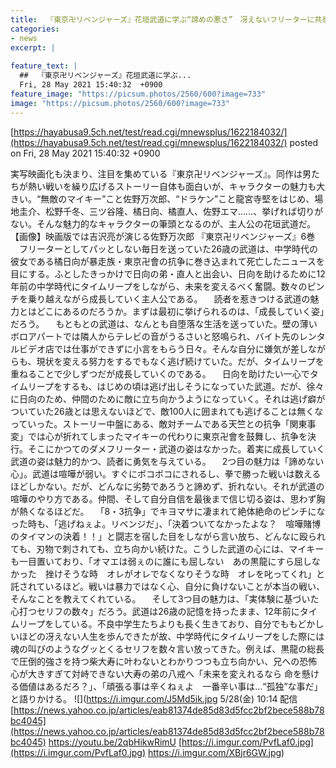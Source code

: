 ```yaml
---
title:  『東京卍リベンジャーズ』花垣武道に学ぶ“諦めの悪さ”　冴えないフリーターに共感が止まらないワケ  
categories:
- news
excerpt: |
  
feature_text: |
  ##  『東京卍リベンジャーズ』花垣武道に学ぶ...
  Fri, 28 May 2021 15:40:32  +0900
feature_image: "https://picsum.photos/2560/600?image=733"
image: "https://picsum.photos/2560/600?image=733"
---
```


[https://hayabusa9.5ch.net/test/read.cgi/mnewsplus/1622184032/](https://hayabusa9.5ch.net/test/read.cgi/mnewsplus/1622184032/)
posted on Fri, 28 May 2021 15:40:32  +0900

<!--more-->

実写映画化も決まり、注目を集めている『東京卍リベンジャーズ』。同作は男たちが熱い戦いを繰り広げるストーリー自体も面白いが、キャラクターの魅力も大きい。“無敵のマイキー”こと佐野万次郎、“ドラケン”こと龍宮寺堅をはじめ、場地圭介、松野千冬、三ツ谷隆、橘日向、橘直人、佐野エマ……、挙げれば切りがない。そんな魅力的なキャラクターの筆頭となるのが、主人公の花垣武道だ。 【画像】映画版では吉沢亮が演じる佐野万次郎 『東京卍リベンジャーズ』6巻 　フリーターとしてパッとしない毎日を送っていた26歳の武道は、中学時代の彼女である橘日向が暴走族・東京卍會の抗争に巻き込まれて死亡したニュースを目にする。ふとしたきっかけで日向の弟・直人と出会い、日向を助けるために12年前の中学時代にタイムリープをしながら、未来を変えるべく奮闘。数々のピンチを乗り越えながら成長していく主人公である。 　読者を惹きつける武道の魅力とはどこにあるのだろうか。まずは最初に挙げられるのは、「成長していく姿」だろう。 　もともとの武道は、なんとも自堕落な生活を送っていた。壁の薄いボロアパートでは隣人からテレビの音がうるさいと怒鳴られ、バイト先のレンタルビデオ店では仕事ができずに小言をもらう日々。そんな自分に嫌気が差しながらも、現状を変える努力をするでもなく逃げ続けていた。だが、タイムリープを重ねることで少しずつだが成長していくのである。 　日向を助けたい一心でタイムリープをするも、はじめの頃は逃げ出しそうになっていた武道。だが、徐々に日向のため、仲間のために敵に立ち向かうようになっていく。それは逃げ癖がついていた26歳とは思えないほどで、敵100人に囲まれても逃げることは無くなっていった。ストーリー中盤にある、敵対チームである天竺との抗争「関東事変」では心が折れてしまったマイキーの代わりに東京卍會を鼓舞し、抗争を決行。そこにかつてのダメフリーター・武道の姿はなかった。着実に成長していく武道の姿は魅力的かつ、読者に勇気を与えている。 　2つ目の魅力は「諦めない心」。武道は喧嘩が弱い。すぐにボコボコにされるし、拳で勝った戦いは数えるほどしかない。だが、どんなに劣勢であろうと諦めず、折れない。それが武道の喧嘩のやり方である。仲間、そして自分自信を最後まで信じ切る姿は、思わず胸が熱くなるほどだ。 　「8・3抗争」でキヨマサに凄まれて絶体絶命のピンチになった時も、「逃げねぇよ。リベンジだ」、「決着ついてなかったよな？　喧嘩賭博のタイマンの決着！！」と闘志を宿した目をしながら言い放ち、どんなに殴られても、刃物で刺されても、立ち向かい続けた。こうした武道の心には、マイキーも一目置いており、「オマエは弱ぇのに誰にも屈しない　あの黒龍にすら屈しなかった　挫けそうな時　オレがオレでなくなりそうな時　オレを叱ってくれ」と託されているほど。戦いは暴力ではなく心、自分に負けないことが本当の戦い、そんなことを教えてくれている。 　そして3つ目の魅力は、「実体験に基づいた心打つセリフの数々」だろう。武道は26歳の記憶を持ったまま、12年前にタイムリープをしている。不良中学生たちよりも長く生きており、自分でももどかしいほどの冴えない人生を歩んできたが故、中学時代にタイムリープをした際には魂の叫びのようなグッとくるセリフを数々言い放ってきた。例えば、黒龍の総長で圧倒的強さを持つ柴大寿に叶わないとわかりつつも立ち向かい、兄への恐怖心が大きすぎて対峙できない大寿の弟の八戒へ「未来を変えれるなら 命を懸ける価値はあるだろ？」、「頑張る事は辛くねぇよ　一番辛い事は…“孤独”な事だ」と語りかける。 ![](https://i.imgur.com/J5Md5ik.jpg 5/28(金) 10:14 配信 [https://news.yahoo.co.jp/articles/eab81374de85d83d5fcc2bf2bece588b78bc4045](https://news.yahoo.co.jp/articles/eab81374de85d83d5fcc2bf2bece588b78bc4045) https://youtu.be/2qbHikwRimU [https://i.imgur.com/PvfLaf0.jpg](https://i.imgur.com/PvfLaf0.jpg) https://i.imgur.com/XBjr6GW.jpg)
